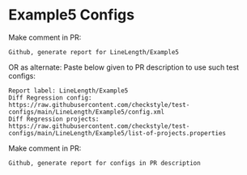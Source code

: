 # Example5 Configs
Make comment in PR:
```
Github, generate report for LineLength/Example5
```
OR as alternate:
Paste below given to PR description to use such test configs:
```
Report label: LineLength/Example5
Diff Regression config: https://raw.githubusercontent.com/checkstyle/test-configs/main/LineLength/Example5/config.xml
Diff Regression projects: https://raw.githubusercontent.com/checkstyle/test-configs/main/LineLength/Example5/list-of-projects.properties
```
Make comment in PR:
```
Github, generate report for configs in PR description
```

